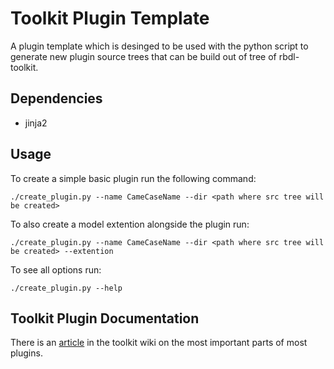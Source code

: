 Toolkit Plugin Template
=======================

A plugin template which is desinged to be used with the python script to generate new plugin source trees that can be build out of tree of rbdl-toolkit.

## Dependencies
- jinja2

## Usage

To create a simple basic plugin run the following command:

```shell
./create_plugin.py --name CameCaseName --dir <path where src tree will be created>
```

To also create a model extention alongside the plugin run:

```shell
./create_plugin.py --name CameCaseName --dir <path where src tree will be created> --extention
```

To see all options run:
```shell
./create_plugin.py --help
```

## Toolkit Plugin Documentation 

There is an [article](https://github.com/ORB-HD/rbdl-toolkit/wiki/Writing-a-toolkit-plugin) in the toolkit wiki on the most important parts of most plugins.
